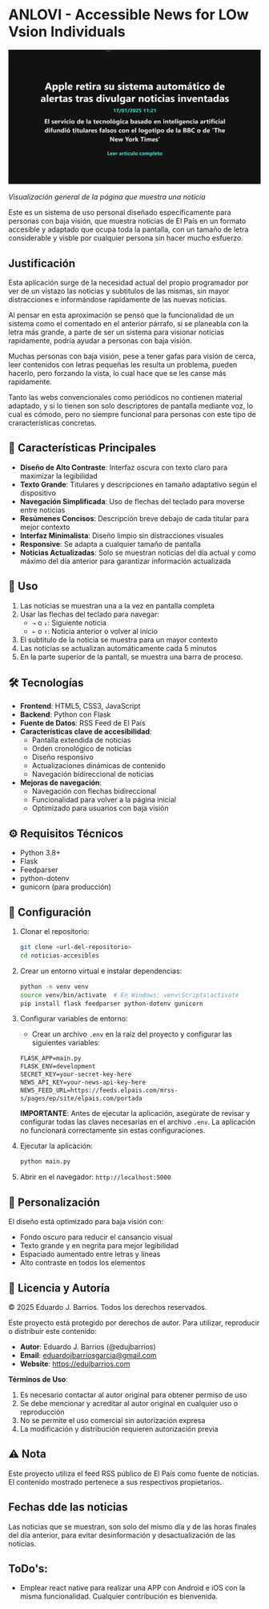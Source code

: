 # ANLOVI - Accessible News for LOw Vsion Individuals

![Ejemplo de noticia en ANLOVI](./attached_assets/image_1737117895054.png)

*Visualización general de la página que muestra una noticia*

Este es un sistema de uso personal diseñado específicamente para personas con baja visión, que muestra noticias de El País en un formato accesible y adaptado que ocupa toda la pantalla, con un tamaño de letra considerable y visble por cualquier persona sin hacer mucho esfuerzo.

## Justificación

Esta aplicación surge de la necesidad actual del propio programador por ver de un vistazo las noticias y subtitulos de las mismas, sin mayor distracciones e informándose rapidamente de las nuevas noticias.

Al pensar en esta aproximación se pensó que la funcionalidad de un sistema como el comentado en el anterior párrafo, si se planeabla con la letra más grande, a parte de ser un sistema para visionar noticias rapidamente, podría ayudar a personas con baja visión.

Muchas personas con baja visión, pese a tener gafas para visión de cerca, leer contenidos con letras pequeñas les resulta un problema, pueden hacerlo, pero forzando la vista, lo cual hace que se les canse más rapidamente.

Tanto las webs convencionales como periódicos no contienen material adaptado, y si lo tienen son solo descriptores de pantalla mediante voz, lo cual es cómodo, pero no siempre funcional para personas con este tipo de craracterísticas concretas.


## 🎯 Características Principales

- **Diseño de Alto Contraste**: Interfaz oscura con texto claro para maximizar la legibilidad
- **Texto Grande**: Titulares y descripciones en tamaño adaptativo según el dispositivo
- **Navegación Simplificada**: Uso de flechas del teclado para moverse entre noticias
- **Resúmenes Concisos**: Descripción breve debajo de cada titular para mejor contexto
- **Interfaz Minimalista**: Diseño limpio sin distracciones visuales
- **Responsive**: Se adapta a cualquier tamaño de pantalla
- **Noticias Actualizadas**: Solo se muestran noticias del día actual y como máximo del día anterior para garantizar información actualizada

## 🚀 Uso

1. Las noticias se muestran una a la vez en pantalla completa
2. Usar las flechas del teclado para navegar:
   - `→` o `↓`: Siguiente noticia
   - `←` o `↑`: Noticia anterior o volver al inicio
3. El subtítulo de la noticia se muestra para un mayor contexto
4. Las noticias se actualizan automáticamente cada 5 minutos
5. En la parte superior de la pantall, se muestra una barra de proceso.


## 🛠 Tecnologías

- **Frontend**: HTML5, CSS3, JavaScript
- **Backend**: Python con Flask
- **Fuente de Datos**: RSS Feed de El País
- **Características clave de accesibilidad**:
  * Pantalla extendida de noticias
  * Orden cronológico de noticias
  * Diseño responsivo
  * Actualizaciones dinámicas de contenido
  * Navegación bidireccional de noticias
- **Mejoras de navegación**:
  * Navegación con flechas bidireccional
  * Funcionalidad para volver a la página inicial
  * Optimizado para usuarios con baja visión


## ⚙️ Requisitos Técnicos

- Python 3.8+
- Flask
- Feedparser
- python-dotenv
- gunicorn (para producción)

## 📝 Configuración

1. Clonar el repositorio:
   ```bash
   git clone <url-del-repositorio>
   cd noticias-accesibles
   ```

2. Crear un entorno virtual e instalar dependencias:
   ```bash
   python -m venv venv
   source venv/bin/activate  # En Windows: venv\Scripts\activate
   pip install flask feedparser python-dotenv gunicorn
   ```

3. Configurar variables de entorno:
   - Crear un archivo `.env` en la raíz del proyecto y configurar las siguientes variables:
   ```
   FLASK_APP=main.py
   FLASK_ENV=development
   SECRET_KEY=your-secret-key-here
   NEWS_API_KEY=your-news-api-key-here
   NEWS_FEED_URL=https://feeds.elpais.com/mrss-s/pages/ep/site/elpais.com/portada
   ```
   **IMPORTANTE**: Antes de ejecutar la aplicación, asegúrate de revisar y configurar todas las claves necesarias en el archivo `.env`. La aplicación no funcionará correctamente sin estas configuraciones.

4. Ejecutar la aplicación:
   ```bash
   python main.py
   ```

5. Abrir en el navegador: `http://localhost:5000`

## 🎨 Personalización

El diseño está optimizado para baja visión con:
- Fondo oscuro para reducir el cansancio visual
- Texto grande y en negrita para mejor legibilidad
- Espaciado aumentado entre letras y líneas
- Alto contraste en todos los elementos

## 📄 Licencia y Autoría

© 2025 Eduardo J. Barrios. Todos los derechos reservados.

Este proyecto está protegido por derechos de autor. Para utilizar, reproducir o distribuir este contenido:

- **Autor**: Eduardo J. Barrios (@edujbarrios)
- **Email**: eduardojbarriosgarcia@gmail.com
- **Website**: https://edujbarrios.com

**Términos de Uso**:
1. Es necesario contactar al autor original para obtener permiso de uso
2. Se debe mencionar y acreditar al autor original en cualquier uso o reproducción
3. No se permite el uso comercial sin autorización expresa
4. La modificación y distribución requieren autorización previa

## ⚠️ Nota

Este proyecto utiliza el feed RSS público de El País como fuente de noticias. El contenido mostrado pertenece a sus respectivos propietarios.


## Fechas dde las noticias

Las noticias que se muestran, son solo del mismo día y de las horas finales del día anterior, para evitar desinformación y desactualización de las noticias.


## ToDo's:

- Emplear react native para realizar una APP con Android e iOS con la misma funcionalidad. Cualquier contribución es bienvenida. 













